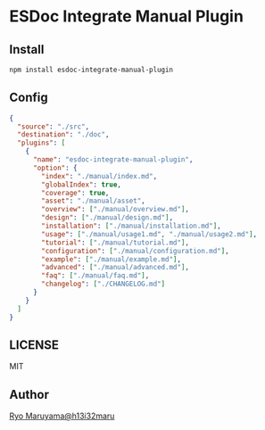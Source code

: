 # ESDoc Integrate Manual Plugin
## Install
```bash
npm install esdoc-integrate-manual-plugin
```

## Config
```json
{
  "source": "./src",
  "destination": "./doc",
  "plugins": [
    {
      "name": "esdoc-integrate-manual-plugin",
      "option": {
        "index": "./manual/index.md",
        "globalIndex": true,
        "coverage": true,
        "asset": "./manual/asset",
        "overview": ["./manual/overview.md"],
        "design": ["./manual/design.md"],
        "installation": ["./manual/installation.md"],
        "usage": ["./manual/usage1.md", "./manual/usage2.md"],
        "tutorial": ["./manual/tutorial.md"],
        "configuration": ["./manual/configuration.md"],
        "example": ["./manual/example.md"],
        "advanced": ["./manual/advanced.md"],
        "faq": ["./manual/faq.md"],
        "changelog": ["./CHANGELOG.md"]
      }
    }
  ]
}
```

## LICENSE
MIT

## Author
[Ryo Maruyama@h13i32maru](https://github.com/h13i32maru)
